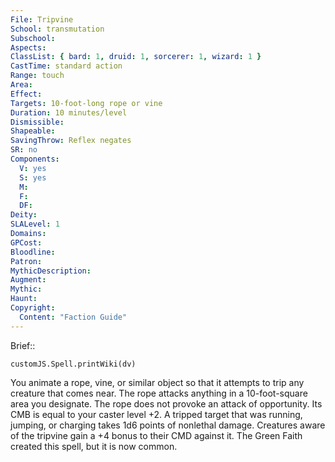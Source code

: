 ```yaml
---
File: Tripvine
School: transmutation
Subschool: 
Aspects: 
ClassList: { bard: 1, druid: 1, sorcerer: 1, wizard: 1 }
CastTime: standard action
Range: touch
Area: 
Effect: 
Targets: 10-foot-long rope or vine
Duration: 10 minutes/level
Dismissible: 
Shapeable: 
SavingThrow: Reflex negates
SR: no
Components:
  V: yes
  S: yes
  M: 
  F: 
  DF: 
Deity: 
SLALevel: 1
Domains: 
GPCost: 
Bloodline: 
Patron: 
MythicDescription: 
Augment: 
Mythic: 
Haunt: 
Copyright:
  Content: "Faction Guide"
---
```

Brief:: 

```dataviewjs
customJS.Spell.printWiki(dv)
```

You animate a rope, vine, or similar object so that it attempts to trip any creature that comes near. The rope attacks anything in a 10-foot-square area you designate. The rope does not provoke an attack of opportunity. Its CMB is equal to your caster level +2. A tripped target that was running, jumping, or charging takes 1d6 points of nonlethal damage. Creatures aware of the tripvine gain a +4 bonus to their CMD against it.  The Green Faith created this spell, but it is now common.

